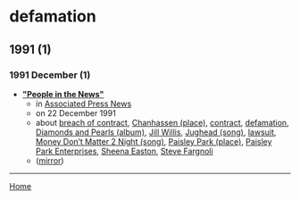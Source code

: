 # defamation

## 1991 (1)

### 1991 December (1)

 - [**"People in the News"**](https://apnews.com/df4748de657e2a79a5ec74214a26f279)
    - in [Associated Press News](../../publications/associated-press-news/index.md)
    - on 22 December 1991
    - about [breach of contract](../../topics/breach-of-contract/index.md), [Chanhassen (place)](../../topics/place/chanhassen/index.md), [contract](../../topics/contract/index.md), [defamation](../../topics/defamation/index.md), [Diamonds and Pearls (album)](../../topics/album/diamonds-and-pearls/index.md), [Jill Willis](../../topics/jill-willis/index.md), [Jughead (song)](../../topics/song/jughead/index.md), [lawsuit](../../topics/lawsuit/index.md), [Money Don’t Matter 2 Night (song)](../../topics/song/money-don-t-matter-2-night/index.md), [Paisley Park (place)](../../topics/place/paisley-park/index.md), [Paisley Park Enterprises](../../topics/paisley-park-enterprises/index.md), [Sheena Easton](../../topics/sheena-easton/index.md), [Steve Fargnoli](../../topics/steve-fargnoli/index.md)
    - ([mirror](https://web.archive.org/web/*/https://apnews.com/df4748de657e2a79a5ec74214a26f279))

----

[Home](../index.md)
